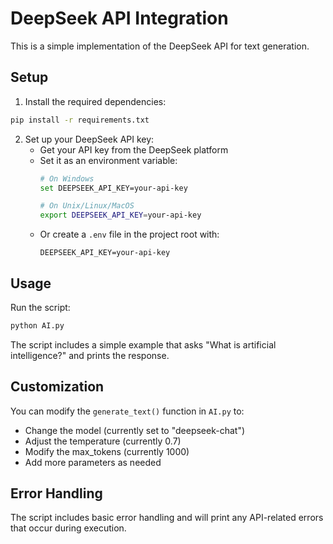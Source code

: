 # DeepSeek API Integration

This is a simple implementation of the DeepSeek API for text generation.

## Setup

1. Install the required dependencies:
```bash
pip install -r requirements.txt
```

2. Set up your DeepSeek API key:
   - Get your API key from the DeepSeek platform
   - Set it as an environment variable:
     ```bash
     # On Windows
     set DEEPSEEK_API_KEY=your-api-key
     
     # On Unix/Linux/MacOS
     export DEEPSEEK_API_KEY=your-api-key
     ```
   - Or create a `.env` file in the project root with:
     ```
     DEEPSEEK_API_KEY=your-api-key
     ```

## Usage

Run the script:
```bash
python AI.py
```

The script includes a simple example that asks "What is artificial intelligence?" and prints the response.

## Customization

You can modify the `generate_text()` function in `AI.py` to:
- Change the model (currently set to "deepseek-chat")
- Adjust the temperature (currently 0.7)
- Modify the max_tokens (currently 1000)
- Add more parameters as needed

## Error Handling

The script includes basic error handling and will print any API-related errors that occur during execution. 